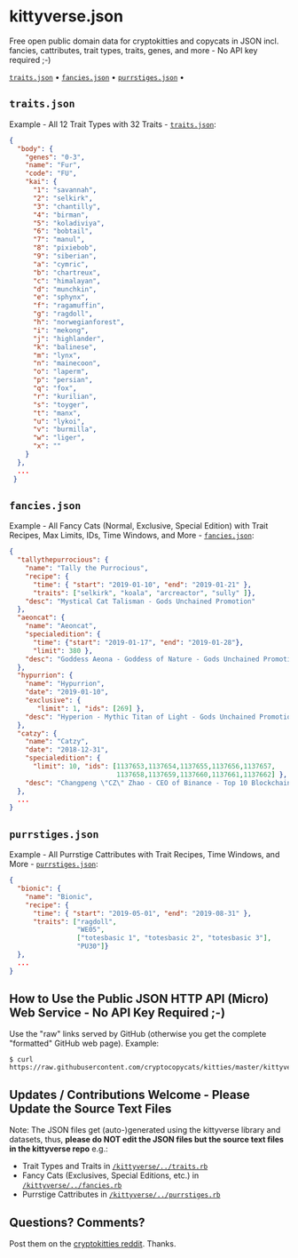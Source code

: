 # kittyverse.json

Free open public domain data for cryptokitties and copycats in JSON incl. fancies, cattributes, trait types, traits, genes, and more - No API key required ;-)


[`traits.json`]()  •
[`fancies.json`]()  •
[`purrstiges.json`]() •



## `traits.json`

Example - All 12 Trait Types with 32 Traits - [`traits.json`](https://raw.githubusercontent.com/cryptocopycats/kitties/master/kittyverse.json/traits.json):

``` json
{
  "body": {
    "genes": "0-3",
    "name": "Fur",
    "code": "FU",
    "kai": {
      "1": "savannah",
      "2": "selkirk",
      "3": "chantilly",
      "4": "birman",
      "5": "koladiviya",
      "6": "bobtail",
      "7": "manul",
      "8": "pixiebob",
      "9": "siberian",
      "a": "cymric",
      "b": "chartreux",
      "c": "himalayan",
      "d": "munchkin",
      "e": "sphynx",
      "f": "ragamuffin",
      "g": "ragdoll",
      "h": "norwegianforest",
      "i": "mekong",
      "j": "highlander",
      "k": "balinese",
      "m": "lynx",
      "n": "mainecoon",
      "o": "laperm",
      "p": "persian",
      "q": "fox",
      "r": "kurilian",
      "s": "toyger",
      "t": "manx",
      "u": "lykoi",
      "v": "burmilla",
      "w": "liger",
      "x": ""
    }
  },
  ...
 }
```


## `fancies.json`

Example - All Fancy Cats (Normal, Exclusive, Special Edition) with Trait Recipes, Max Limits, IDs, Time Windows, and More - [`fancies.json`](https://raw.githubusercontent.com/cryptocopycats/kitties/master/kittyverse.json/fancies.json):

``` json
{
  "tallythepurrocious": {
    "name": "Tally the Purrocious",
    "recipe": {
      "time": { "start": "2019-01-10", "end": "2019-01-21" },
      "traits": ["selkirk", "koala", "arcreactor", "sully" ]},
    "desc": "Mystical Cat Talisman - Gods Unchained Promotion"
  },
  "aeoncat": {
    "name": "Aeoncat",
    "specialedition": {
      "time": {"start": "2019-01-17", "end": "2019-01-28"},
      "limit": 380 },
    "desc": "Goddess Aeona - Goddess of Nature - Gods Unchained Promotion"
  },
  "hypurrion": {
    "name": "Hypurrion",
    "date": "2019-01-10",
    "exclusive": {
       "limit": 1, "ids": [269] },
    "desc": "Hyperion - Mythic Titan of Light - Gods Unchained Promotion"
  },
  "catzy": {
    "name": "Catzy",
    "date": "2018-12-31",
    "specialedition": {
      "limit": 10, "ids": [1137653,1137654,1137655,1137656,1137657,
                           1137658,1137659,1137660,1137661,1137662] },
    "desc": "Changpeng \"CZ\" Zhao - CEO of Binance - Top 10 Blockchain Influencer of the Year 2018 by CoinDesk"
  },
  ...
}
```


## `purrstiges.json`

Example - All Purrstige Cattributes with Trait Recipes, Time Windows, and More - [`purrstiges.json`](https://raw.githubusercontent.com/cryptocopycats/kitties/master/kittyverse.json/purrstiges.json):

``` json
{
  "bionic": {
    "name": "Bionic",
    "recipe": {
      "time": { "start": "2019-05-01", "end": "2019-08-31" },
      "traits": ["ragdoll",
                 "WE05",
                 ["totesbasic 1", "totesbasic 2", "totesbasic 3"],
                 "PU30"]}
  },
  ...
}
```



## How to Use the Public JSON HTTP API (Micro) Web Service - No API Key Required ;-)

Use the "raw" links served by GitHub (otherwise you get the complete "formatted" GitHub web page).
Example:

```
$ curl https://raw.githubusercontent.com/cryptocopycats/kitties/master/kittyverse.json/traits.json
```



## Updates / Contributions Welcome - Please Update the Source Text Files

Note: The JSON files get (auto-)generated using the kittyverse library and datasets, thus, **please do NOT
edit the JSON files but the source text files in the kittyverse repo** e.g.:

- Trait Types and Traits in [`/kittyverse/../traits.rb`](https://github.com/cryptocopycats/kittyverse/blob/master/lib/kittyverse/config/traits.rb)
- Fancy Cats (Exclusives, Special Editions, etc.) in [`/kittyverse/../fancies.rb`](https://github.com/cryptocopycats/kittyverse/blob/master/lib/kittyverse/config/fancies.rb)
- Purrstige Cattributes in [`/kittyverse/../purrstiges.rb`](https://github.com/cryptocopycats/kittyverse/blob/master/lib/kittyverse/config/purrstiges.rb)





## Questions? Comments?

Post them on the [cryptokitties reddit](https://www.reddit.com/r/cryptokitties). Thanks.
